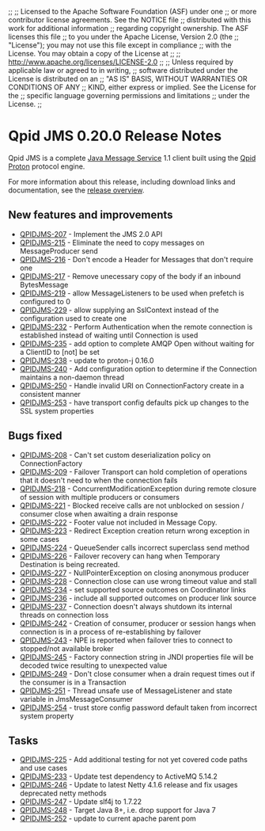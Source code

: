 ;;
;; Licensed to the Apache Software Foundation (ASF) under one
;; or more contributor license agreements.  See the NOTICE file
;; distributed with this work for additional information
;; regarding copyright ownership.  The ASF licenses this file
;; to you under the Apache License, Version 2.0 (the
;; "License"); you may not use this file except in compliance
;; with the License.  You may obtain a copy of the License at
;; 
;;   http://www.apache.org/licenses/LICENSE-2.0
;; 
;; Unless required by applicable law or agreed to in writing,
;; software distributed under the License is distributed on an
;; "AS IS" BASIS, WITHOUT WARRANTIES OR CONDITIONS OF ANY
;; KIND, either express or implied.  See the License for the
;; specific language governing permissions and limitations
;; under the License.
;;

# Qpid JMS 0.20.0 Release Notes

Qpid JMS is a complete [Java Message Service][jms] 1.1 client built
using the [Qpid Proton]({{site_url}}/proton/index.html) protocol
engine.

For more information about this release, including download links and
documentation, see the [release overview](index.html).

[jms]: http://en.wikipedia.org/wiki/Java_Message_Service


## New features and improvements

 - [QPIDJMS-207](https://issues.apache.org/jira/browse/QPIDJMS-207) - Implement the JMS 2.0 API
 - [QPIDJMS-215](https://issues.apache.org/jira/browse/QPIDJMS-215) - Eliminate the need to copy messages on MessageProducer send
 - [QPIDJMS-216](https://issues.apache.org/jira/browse/QPIDJMS-216) - Don't encode a Header for Messages that don't require one
 - [QPIDJMS-217](https://issues.apache.org/jira/browse/QPIDJMS-217) - Remove unecessary copy of the body if an inbound BytesMessage
 - [QPIDJMS-219](https://issues.apache.org/jira/browse/QPIDJMS-219) - allow MessageListeners to be used when prefetch is configured to 0 
 - [QPIDJMS-229](https://issues.apache.org/jira/browse/QPIDJMS-229) - allow supplying an SslContext instead of the configuration used to create one
 - [QPIDJMS-232](https://issues.apache.org/jira/browse/QPIDJMS-232) - Perform Authentication when the remote connection is established instead of waiting until Connection is used
 - [QPIDJMS-235](https://issues.apache.org/jira/browse/QPIDJMS-235) - add option to complete AMQP Open without waiting for a ClientID to [not] be set
 - [QPIDJMS-238](https://issues.apache.org/jira/browse/QPIDJMS-238) - update to proton-j 0.16.0
 - [QPIDJMS-240](https://issues.apache.org/jira/browse/QPIDJMS-240) - Add configuration option to determine if the Connection maintains a non-daemon thread
 - [QPIDJMS-250](https://issues.apache.org/jira/browse/QPIDJMS-250) - Handle invalid URI on ConnectionFactory create in a consistent manner
 - [QPIDJMS-253](https://issues.apache.org/jira/browse/QPIDJMS-253) - have transport config defaults pick up changes to the SSL system properties

## Bugs fixed

 - [QPIDJMS-208](https://issues.apache.org/jira/browse/QPIDJMS-208) - Can't set custom deserialization policy on ConnectionFactory
 - [QPIDJMS-209](https://issues.apache.org/jira/browse/QPIDJMS-209) - Failover Transport can hold completion of operations that it doesn't need to when the connection fails
 - [QPIDJMS-218](https://issues.apache.org/jira/browse/QPIDJMS-218) - ConcurrentModificationException during remote closure of session with multiple producers or consumers
 - [QPIDJMS-221](https://issues.apache.org/jira/browse/QPIDJMS-221) - Blocked receive calls are not unblocked on session / consumer close when awaiting a drain response
 - [QPIDJMS-222](https://issues.apache.org/jira/browse/QPIDJMS-222) - Footer value not included in Message Copy.
 - [QPIDJMS-223](https://issues.apache.org/jira/browse/QPIDJMS-223) - Redirect Exception creation return wrong exception in some cases
 - [QPIDJMS-224](https://issues.apache.org/jira/browse/QPIDJMS-224) - QueueSender calls incorrect superclass send method
 - [QPIDJMS-226](https://issues.apache.org/jira/browse/QPIDJMS-226) - Failover recovery can hang when Temporary Destination is being recreated.
 - [QPIDJMS-227](https://issues.apache.org/jira/browse/QPIDJMS-227) - NullPointerException on closing anonymous producer
 - [QPIDJMS-228](https://issues.apache.org/jira/browse/QPIDJMS-228) - Connection close can use wrong timeout value and stall
 - [QPIDJMS-234](https://issues.apache.org/jira/browse/QPIDJMS-234) - set supported source outcomes on Coordinator links
 - [QPIDJMS-236](https://issues.apache.org/jira/browse/QPIDJMS-236) - include all supported outcomes on producer link source
 - [QPIDJMS-237](https://issues.apache.org/jira/browse/QPIDJMS-237) - Connection doesn't always shutdown its internal threads on connection loss
 - [QPIDJMS-242](https://issues.apache.org/jira/browse/QPIDJMS-242) - Creation of consumer, producer or session hangs when connection is in a process of re-establishing by failover
 - [QPIDJMS-243](https://issues.apache.org/jira/browse/QPIDJMS-243) - NPE is reported when failover tries to connect to stopped/not available broker
 - [QPIDJMS-245](https://issues.apache.org/jira/browse/QPIDJMS-245) - Factory connection string in JNDI properties file will be decoded twice resulting to unexpected value
 - [QPIDJMS-249](https://issues.apache.org/jira/browse/QPIDJMS-249) - Don't close consumer when a drain request times out if the consumer is in a Transaction
 - [QPIDJMS-251](https://issues.apache.org/jira/browse/QPIDJMS-251) - Thread unsafe use of MessageListener and state variable in JmsMessageConsumer
 - [QPIDJMS-254](https://issues.apache.org/jira/browse/QPIDJMS-254) - trust store config password default taken from incorrect system property

## Tasks

 - [QPIDJMS-225](https://issues.apache.org/jira/browse/QPIDJMS-225) - Add additional testing for not yet covered code paths and use cases
 - [QPIDJMS-233](https://issues.apache.org/jira/browse/QPIDJMS-233) - Update test dependency to ActiveMQ 5.14.2 
 - [QPIDJMS-246](https://issues.apache.org/jira/browse/QPIDJMS-246) - Update to latest Netty 4.1.6 release and fix usages deprecated netty methods
 - [QPIDJMS-247](https://issues.apache.org/jira/browse/QPIDJMS-247) - Update slf4j to 1.7.22 
 - [QPIDJMS-248](https://issues.apache.org/jira/browse/QPIDJMS-248) - Target Java 8+, i.e. drop support for Java 7
 - [QPIDJMS-252](https://issues.apache.org/jira/browse/QPIDJMS-252) - update to current apache parent pom